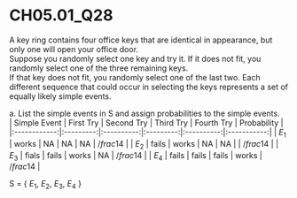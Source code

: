 # CH05.01_Q28 #

A key ring contains four office keys that are identical in appearance, but only one will open your office door.							
Suppose you randomly select one key and try it. If it does not fit, you randomly select one of the three remaining keys.							
If that key does not fit, you randomly select one of the last two. Each different sequence that could occur in selecting the keys represents a set of equally likely simple events.							
							
a. List the simple events in S and assign probabilities to the simple events.							
| Simple Event | First Try | Second Try | Third Try | Fourth Try | Probability |
|:------------:|:---------:|:----------:|:---------:|:----------:|:-----------:|
| $E_{1}$ | works | NA | NA | NA | $/frac{1}{4}$ |
| $E_{2}$ | fails | works | NA | NA |  | $/frac{1}{4}$ |
| $E_{3}$ | fials | fails | works | NA | $/frac{1}{4}$ |
| $E_{4}$ | fails | fails | fails | works | $/frac{1}{4}$ |

S = { $E_{1}$, $E_{2}$, $E_{3}$, $E_{4}$ }



